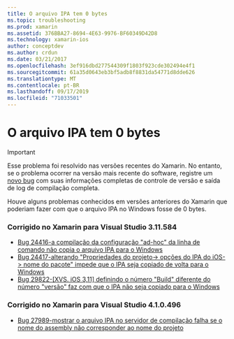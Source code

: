 ```yaml
---
title: O arquivo IPA tem 0 bytes
ms.topic: troubleshooting
ms.prod: xamarin
ms.assetid: 376BBA27-8694-4E63-9976-BF60349D42D8
ms.technology: xamarin-ios
author: conceptdev
ms.author: crdun
ms.date: 03/21/2017
ms.openlocfilehash: 3ef916dbd277544309f1803f923cde302494e4f1
ms.sourcegitcommit: 61a35d0643eb3bf5adb8f8831da54771d8dde626
ms.translationtype: MT
ms.contentlocale: pt-BR
ms.lasthandoff: 09/17/2019
ms.locfileid: "71033501"
---
```

# <a name="ipa-file-is-0-bytes"></a>O arquivo IPA tem 0 bytes

> [!IMPORTANT]
> Esse problema foi resolvido nas versões recentes do Xamarin. No entanto, se o problema ocorrer na versão mais recente do software, registre um [novo bug](~/cross-platform/troubleshooting/questions/howto-file-bug.md) com suas informações completas de controle de versão e saída de log de compilação completa.

Houve alguns problemas conhecidos em versões anteriores do Xamarin que poderiam fazer com que o arquivo IPA no Windows fosse de 0 bytes. 

### <a name="fixed-in-xamarin-for-visual-studio-311584"></a>Corrigido no Xamarin para Visual Studio 3.11.584 

- [Bug 24416-a compilação da configuração "ad-hoc" da linha de comando não copia o arquivo IPA para o Windows](https://bugzilla.xamarin.com/show_bug.cgi?id=24416)
- [Bug 24417-alterando "Propriedades do projeto-> opções do IPA do iOS-> nome do pacote" impede que o IPA seja copiado de volta para o Windows](https://bugzilla.xamarin.com/show_bug.cgi?id=24417)
- [Bug 29822-[XVS. iOS 3,11] definindo o número "Build" diferente do número "versão" faz com que o IPA não seja copiado para o Windows](https://bugzilla.xamarin.com/show_bug.cgi?id=29822)

### <a name="fixed-in-xamarin-for-visual-studio-410496"></a>Corrigido no Xamarin para Visual Studio 4.1.0.496

- [Bug 27989-mostrar o arquivo IPA no servidor de compilação falha se o nome do assembly não corresponder ao nome do projeto](https://bugzilla.xamarin.com/show_bug.cgi?id=27989)
